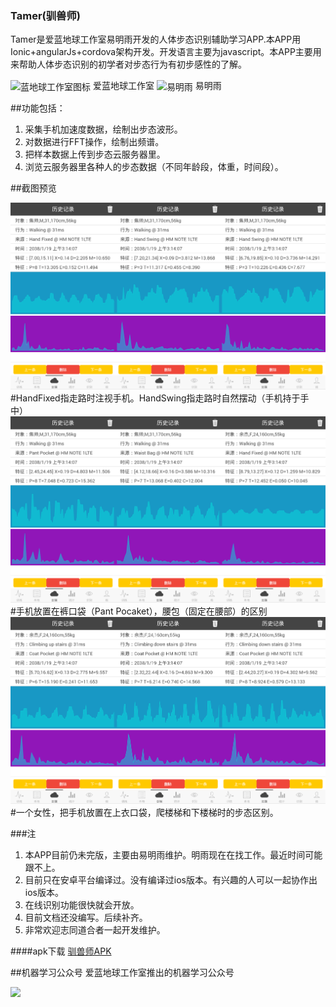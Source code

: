 ### Tamer(驯兽师)
Tamer是爱蓝地球工作室易明雨开发的人体步态识别辅助学习APP.本APP用Ionic+angularJs+cordova架构开发。开发语言主要为javascript。本APP主要用来帮助人体步态识别的初学者对步态行为有初步感性的了解。

<span>
<img src="https://avatars3.githubusercontent.com/u/16535358?v=3&s=466" width = "256" height = "256" alt="蓝地球工作室图标" align=center />
爱蓝地球工作室
</span>
<span>
<img src="https://avatars0.githubusercontent.com/u/2186283?v=3&s=400" width = "256" height = "256" alt="易明雨" align=center />
易明雨
</span>

##功能包括：
1.  采集手机加速度数据，绘制出步态波形。
2.  对数据进行FFT操作，绘制出频谱。
3.  把样本数据上传到步态云服务器里。
4.  浏览云服务器里各种人的步态数据（不同年龄段，体重，时间段）。


##截图预览

<img src="https://github.com/lovearthhome/tamer/blob/master/screenshot/%E5%9B%BE%E7%89%871.png?raw=true" />
#HandFixed指走路时注视手机。HandSwing指走路时自然摆动（手机持于手中）

<img src="https://github.com/lovearthhome/tamer/blob/master/screenshot/%E5%9B%BE%E7%89%872.png?raw=true" />
#手机放置在裤口袋（Pant Pocaket），腰包（固定在腰部）的区别

<img src="https://github.com/lovearthhome/tamer/blob/master/screenshot/%E5%9B%BE%E7%89%873.png?raw=true" />
#一个女性，把手机放置在上衣口袋，爬楼梯和下楼梯时的步态区别。

###注
1.  本APP目前仍未完版，主要由易明雨维护。明雨现在在找工作。最近时间可能跟不上。
2.  目前只在安卓平台编译过。没有编译过ios版本。有兴趣的人可以一起协作出ios版本。
3.  在线识别功能很快就会开放。
4.  目前文档还没编写。后续补齐。
5.  非常欢迎志同道合者一起开发维护。

####apk下载 [驯兽师APK](https://github.com/lovearthhome/tamer/blob/master/tamer.apk)


##机器学习公众号
爱蓝地球工作室推出的机器学习公众号

<img src="https://mp.weixin.qq.com/misc/getqrcode?fakeid=3292418158&token=1195167293&style=1" />



